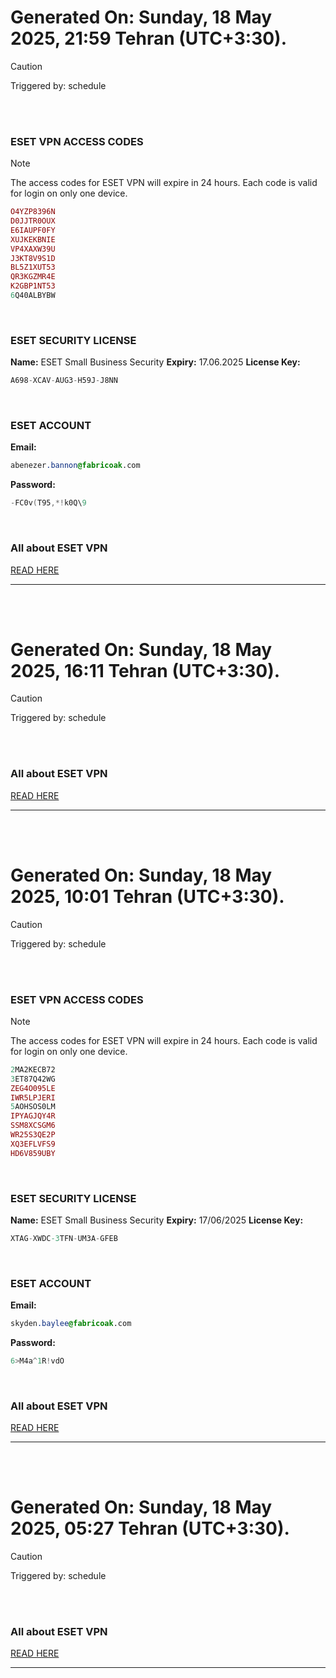# Generated On: Sunday, 18 May 2025, 21:59 Tehran (UTC+3:30).

> [!CAUTION]
> Triggered by: schedule

<br><br>

### ESET VPN ACCESS CODES

> [!NOTE]
> The access codes for ESET VPN will expire in 24 hours.
> Each code is valid for login on only one device.

```ruby
O4YZP8396N
D0JJTR0OUX
E6IAUPF0FY
XUJKEKBNIE
VP4XAXW39U
J3KT8V9S1D
BL5Z1XUT53
QR3KGZMR4E
K2GBP1NT53
6Q40ALBYBW
```

<br>

### ESET SECURITY LICENSE

**Name:** ESET Small Business Security
**Expiry:** 17.06.2025
**License Key:**

```POV-Ray SDL
A698-XCAV-AUG3-H59J-J8NN
```

<br>

### ESET ACCOUNT

**Email:**

```CSS
abenezer.bannon@fabricoak.com
```

**Password:**

```POV-Ray SDL
-FC0v(T95,*!k0Q\9
```

<br>

### All about ESET VPN

[READ HERE](https://t.me/F_NiREvil/2113)

---

<br><br>

# Generated On: Sunday, 18 May 2025, 16:11 Tehran (UTC+3:30).

> [!CAUTION]
> Triggered by: schedule

<br><br>

### All about ESET VPN

[READ HERE](https://t.me/F_NiREvil/2113)

---

<br><br>

# Generated On: Sunday, 18 May 2025, 10:01 Tehran (UTC+3:30).

> [!CAUTION]
> Triggered by: schedule

<br><br>

### ESET VPN ACCESS CODES

> [!NOTE]
> The access codes for ESET VPN will expire in 24 hours.
> Each code is valid for login on only one device.

```ruby
2MA2KECB72
3ET87Q42WG
ZEG4O095LE
IWR5LPJERI
5AOHSOS0LM
IPYAGJQY4R
SSM8XCSGM6
WR25S3QE2P
XQ3EFLVFS9
HD6V859UBY
```

<br>

### ESET SECURITY LICENSE

**Name:** ESET Small Business Security
**Expiry:** 17/06/2025
**License Key:**

```POV-Ray SDL
XTAG-XWDC-3TFN-UM3A-GFEB
```

<br>

### ESET ACCOUNT

**Email:**

```CSS
skyden.baylee@fabricoak.com
```

**Password:**

```POV-Ray SDL
6>M4a^1R!vdO
```

<br>

### All about ESET VPN

[READ HERE](https://t.me/F_NiREvil/2113)

---

<br><br>

# Generated On: Sunday, 18 May 2025, 05:27 Tehran (UTC+3:30).

> [!CAUTION]
> Triggered by: schedule

<br><br>

### All about ESET VPN

[READ HERE](https://t.me/F_NiREvil/2113)

---

<br><br>

